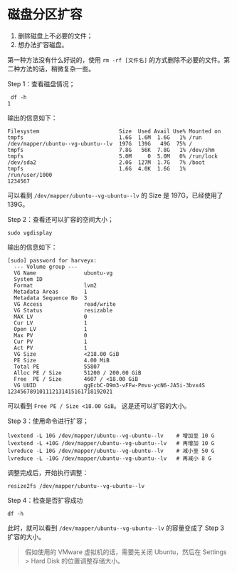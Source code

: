# 磁盘分区扩容

1. 删除磁盘上不必要的文件；
2. 想办法扩容磁盘。

第一种方法没有什么好说的，使用 `rm -rf [文件名]` 的方式删除不必要的文件。第二种方法的话，稍微复杂一些。

Step 1：查看磁盘情况；

```shell
 df -h
1
```

输出的信息如下：

```shell
Filesystem                         Size  Used Avail Use% Mounted on
tmpfs                              1.6G  1.6M  1.6G   1% /run
/dev/mapper/ubuntu--vg-ubuntu--lv  197G  139G   49G  75% /
tmpfs                              7.8G   56K  7.8G   1% /dev/shm
tmpfs                              5.0M     0  5.0M   0% /run/lock
/dev/sda2                          2.0G  127M  1.7G   7% /boot
tmpfs                              1.6G  4.0K  1.6G   1% /run/user/1000
1234567
```

可以看到 `/dev/mapper/ubuntu--vg-ubuntu--lv` 的 Size 是 197G，已经使用了 139G。

Step 2：查看还可以扩容的空间大小；

```shell
sudo vgdisplay
```

输出的信息如下：

```shell
[sudo] password for harveyx:
  --- Volume group ---
  VG Name               ubuntu-vg
  System ID
  Format                lvm2
  Metadata Areas        1
  Metadata Sequence No  3
  VG Access             read/write
  VG Status             resizable
  MAX LV                0
  Cur LV                1
  Open LV               1
  Max PV                0
  Cur PV                1
  Act PV                1
  VG Size               <218.00 GiB
  PE Size               4.00 MiB
  Total PE              55807
  Alloc PE / Size       51200 / 200.00 GiB
  Free  PE / Size       4607 / <18.00 GiB
  VG UUID               qgEcbC-D9m3-vFFw-Pmvu-ycN6-JA5i-3bvx4S
123456789101112131415161718192021
```

可以看到 `Free PE / Size <18.00 GiB`。 这是还可以扩容的大小。

Step 3：使用命令进行扩容；

```shell
lvextend -L 10G /dev/mapper/ubuntu--vg-ubuntu--lv    # 增加至 10 G
lvextend -L +10G /dev/mapper/ubuntu--vg-ubuntu--lv   # 再增加 10 G
lvreduce -L 10G /dev/mapper/ubuntu--vg-ubuntu--lv    # 减小至 50 G
lvreduce -L -10G /dev/mapper/ubuntu--vg-ubuntu--lv   # 再减小 8 G
```

调整完成后，开始执行调整：

```shell
resize2fs /dev/mapper/ubuntu--vg-ubuntu--lv
```

Step 4：检查是否扩容成功

```shell
df -h
```

此时，就可以看到 `/dev/mapper/ubuntu--vg-ubuntu--lv` 的容量变成了 Step 3 扩容的大小。

> 假如使用的 VMware 虚拟机的话，需要先关闭 Ubuntu，然后在 Settings > Hard Disk 的位置调整存储大小。
